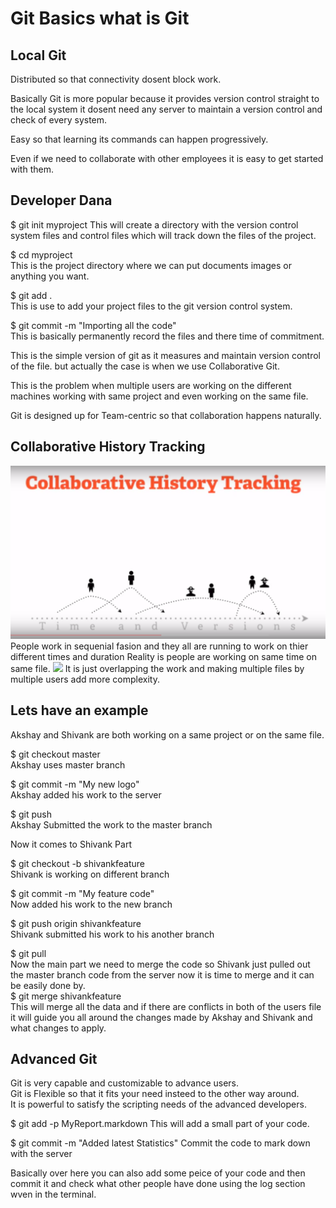 # Git Basics what is Git 

## Local Git
Distributed so that connectivity dosent block work.

Basically Git is more popular because it provides version control straight to the local system it dosent need any server to maintain a version control and check of every system.

Easy so that learning its commands can happen progressively.

Even if we need to collaborate with other employees it is easy to get started with them.

## Developer Dana
$ git init myproject
This will create a directory with the version control system files and control files which will track down the files of the project.

$ cd myproject  
This is the project directory where we can put documents images or anything you want.

$ git add .  
This is use to add your project files to the git version control system.

$ git commit -m "Importing all the code"  
This is basically permanently record the files and there time of commitment.

This is the simple version of git as it measures and maintain version control of the file. but actually the case is when we use Collaborative Git.

This is the problem when multiple users are working on the different machines working with same project and even working on the same file.

Git is designed up for Team-centric so that collaboration happens naturally.

## Collaborative History Tracking
<img src="images/1.png" width=auto height=auto>
People work in sequenial fasion and they all are running to work on thier different times and duration
Reality is people are working on same time on same file.
<img src="images/2.png" width=auto height=auto>
It is just overlapping the work and making multiple files by multiple users add more complexity.

## Lets have an example  
Akshay and Shivank are both working on a same project or on the same file.

$ git checkout master  
Akshay uses master branch

$ git commit -m "My new logo"  
Akshay added his work to the server

$ git push  
Akshay Submitted the work to the master branch

Now it comes to Shivank Part  

$ git checkout -b shivankfeature  
Shivank is working on different branch

$ git commit -m "My feature code"  
Now added his work to the new branch

$ git push origin shivankfeature  
Shivank submitted his work to his another branch

$ git pull  
Now the main part we need to merge the code so Shivank just pulled out the master branch code from the server now it is time to merge and it can be easily done by.  
$ git merge shivankfeature  
This will merge all the data and if there are conflicts in both of the users file it will guide you all around the changes made by Akshay and Shivank and what changes to apply.

## Advanced Git

Git is very capable and customizable to advance users.  
Git is Flexible so that it fits your need insteed to the other way around.  
It is powerful to satisfy the scripting needs of the advanced developers.

$ git add -p MyReport.markdown
This will add a small part of your code.

$ git commit -m "Added latest Statistics"
Commit the code to mark down with the server


Basically over here you can also add some peice of your code and then commit it and check what other people have done using the log section wven in the terminal.
 








